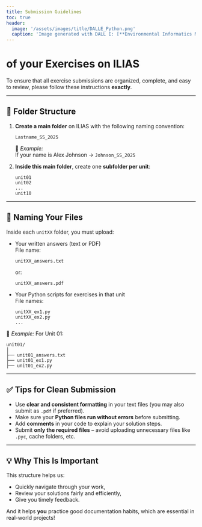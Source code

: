 ```yaml
---
title: Submission Guidelines
toc: true
header:
  image: '/assets/images/title/DALLE_Python.png'
  caption: 'Image generated with DALL E: [**Environmental Informatics Marburg**](https://www.uni-marburg.de/en/fb19/disciplines/physisch/environmentalinformatics)'
---
```


#  of your Exercises on ILIAS

To ensure that all exercise submissions are organized, complete, and easy to review, please follow these instructions **exactly**.

---

## 📁 Folder Structure

1. **Create a main folder** on ILIAS with the following naming convention:
   ```
   Lastname_SS_2025
   ```

   🔸 *Example:*  
   If your name is Alex Johnson → `Johnson_SS_2025`

2. **Inside this main folder**, create one **subfolder per unit**:
   ```
   unit01
   unit02
   ...
   unit10
   ```

---

## 📄 Naming Your Files

Inside each `unitXX` folder, you must upload:

- Your written answers (text or PDF)  
  File name:
  ```
  unitXX_answers.txt
  ```
  or:
  ```
  unitXX_answers.pdf
  ```

- Your Python scripts for exercises in that unit  
  File names:
  ```
  unitXX_ex1.py
  unitXX_ex2.py
  ...
  ```

🔸 *Example:* For Unit 01:
```
unit01/
│
├── unit01_answers.txt
├── unit01_ex1.py
├── unit01_ex2.py
```

---

## ✅ Tips for Clean Submission

- Use **clear and consistent formatting** in your text files (you may also submit as `.pdf` if preferred).
- Make sure your **Python files run without errors** before submitting.
- Add **comments** in your code to explain your solution steps.
- Submit **only the required files** – avoid uploading unnecessary files like `.pyc`, cache folders, etc.

---

## 💡 Why This Is Important

This structure helps us:
- Quickly navigate through your work,
- Review your solutions fairly and efficiently,
- Give you timely feedback.

And it helps **you** practice good documentation habits, which are essential in real-world projects!